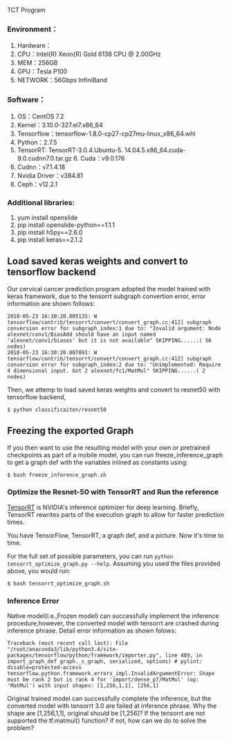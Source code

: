 TCT Program<br>

### Environment：
1. Hardware：
2. CPU：Intel(R) Xeon(R) Gold 6138 CPU @ 2.00GHz
3. MEM：256GB
4. GPU：Tesla P100
5. NETWORK：56Gbps InfiniBand

### Software：
1. OS：CentOS 7.2
2. Kernel：3.10.0-327.el7.x86_64
3. Tensorflow：tensorflow-1.8.0-cp27-cp27mu-linux_x86_64.whl
4. Python：2.7.5                                                                       
5. TensorRT: TensorRT-3.0.4.Ubuntu-5. 14.04.5.x86_64.cuda-9.0.cudnn7.0.tar.gz                                                 6. Cuda：v9.0.176
7. Cudnn：v7.1.4.18
8. Nvidia Driver：v384.81
9. Ceph：v12.2.1

### Additional libraries:
  1. yum install openslide<br>
  2. pip install openslide-python==1.1.1<br>
  3. pip install h5py==2.6.0<br>
  4. pip install keras==2.1.2<br>

## Load saved keras weights and convert to tensorflow backend
Our cervical cancer prediction program adopted the model trained with keras framework, due to the tensorrt subgraph convertion error, error information are shown follows:
```
2018-05-23 16:30:20.805135: W tensorflow/contrib/tensorrt/convert/convert_graph.cc:412] subgraph conversion error for subgraph_index:1 due to: "Invalid argument: Node alexnet/conv1/BiasAdd should have an input named 'alexnet/conv1/biases' but it is not available" SKIPPING......( 56 nodes)
2018-05-23 16:30:20.807891: W tensorflow/contrib/tensorrt/convert/convert_graph.cc:412] subgraph conversion error for subgraph_index:2 due to: "Unimplemented: Require 4 dimensional input. Got 2 alexnet/fc1/MatMul" SKIPPING......( 2 nodes)
```
Then, we attemp to load saved keras weights and convert to resnet50 with tensorflow backend,
```shell
$ python classificaiton/resnet50
```

## Freezing the exported Graph
If you then want to use the resulting model with your own or pretrained
checkpoints as part of a mobile model, you can run freeze_inference_graph to get a graph
def with the variables inlined as constants using:

```shell
$ bash freeze_inference_graph.sh
```

### Optimize the Resnet-50 with TensorRT and Run the reference

[TensorRT](https://developer.nvidia.com/tensorrt) is NVIDIA's inference
optimizer for deep learning. Briefly, TensorRT rewrites parts of the
execution graph to allow for faster prediction times.

You have TensorFlow, TensorRT, a graph def, and a picture.
Now it's time to time.

For the full set of possible parameters, you can run
`python tensorrt_optimize_graph.py --help`. Assuming you used the files provided above,
you would run:

```shell
$ bash tensorrt_optimize_graph.sh
```

### Inference Error
Native model(i.e.,Frozen model) can successfully implement the inference procedure,however, the converted model with tensorrt are crashed during inference phrase. Detail error information as shown folows:
```
Traceback (most recent call last): File "/root/anaconda3/lib/python3.4/site-packages/tensorflow/python/framework/importer.py", line 489, in import_graph_def graph._c_graph, serialized, options) # pylint: disable=protected-access tensorflow.python.framework.errors_impl.InvalidArgumentError: Shape must be rank 2 but is rank 4 for 'import/dense_p7/MatMul' (op: 'MatMul') with input shapes: [1,256,1,1], [256,1]
```

Original trained model can successfully complete the inference, but the converted model with tensorrt 3.0 are failed at inference phrase. Why the shape are [1,256,1,1], original should be [1,256]? If the tensorrt are not supported the tf.matmul() function? if not, how can we do to solve the problem?
